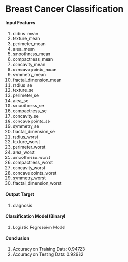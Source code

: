 # Breast Cancer Classification

#### Input Features
1. radius_mean
2. texture_mean
3. perimeter_mean
4. area_mean
5. smoothness_mean
6. compactness_mean
7. concavity_mean
8. concave points_mean
9. symmetry_mean
10. fractal_dimension_mean
11. radius_se
12. texture_se
13. perimeter_se
14. area_se
15. smoothness_se
16. compactness_se
17. concavity_se
18. concave points_se
19. symmetry_se
20. fractal_dimension_se
21. radius_worst
22. texture_worst
23. perimeter_worst
24. area_worst
25. smoothness_worst
26. compactness_worst
27. concavity_worst
28. concave points_worst
29. symmetry_worst
30. fractal_dimension_worst

#### Output Target
1. diagnosis

#### Classification Model (Binary)
1. Logistic Regression Model

#### Conclusion
1. Accuracy on Training Data:  0.94723
2. Accuracy on Testing Data:  0.92982